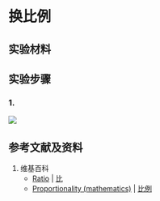 # 换比例

## 实验材料

## 实验步骤

### 1. 

![](/images/数系/可比数和不可比数/比和比例/换比例/1a1.jpg)

## 参考文献及资料

1. 维基百科
	- [Ratio](https://en.wikipedia.org/wiki/Ratio) | [比](https://zh.wikipedia.org/wiki/比) 
	- [Proportionality (mathematics)](https://en.wikipedia.org/wiki/Proportionality_(mathematics)) | [比例](https://zh.wikipedia.org/wiki/比例) 
	

